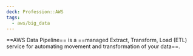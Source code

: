 ```yaml
---
deck: Profession::AWS
tags:
  - aws/big_data
---
```

<!-- clozeblock-start oid="ObsSjpDsKcKcz81LgL9SQX2U"-->
==AWS Data Pipeline== is a ==managed Extract, Transform, Load (ETL) service for automating movement and transformation of your data==.
<!-- clozeblock-end-->